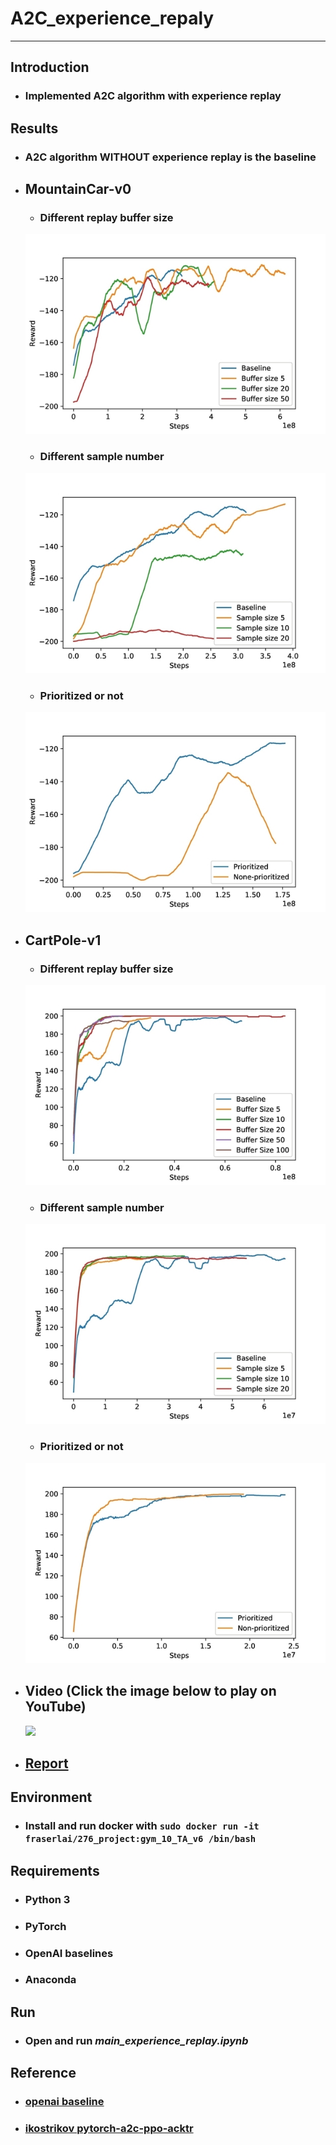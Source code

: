 # **A2C_experience_repaly**
- - -
## **Introduction**
* ### Implemented A2C algorithm with experience replay

## **Results**
* ### A2C algorithm WITHOUT experience replay is the baseline
* ## MountainCar-v0  
     * ### Different replay buffer size
     ![Alt text](imgs/Mountaincar_buff.jpg)  
     * ### Different sample number  
     ![Alt text](imgs/Mountaincar_sample_size.jpg)  
     * ### Prioritized or not  
     ![Alt text](imgs/Mountaincar_prioritized.jpg)  
* ## CartPole-v1  
     * ### Different replay buffer size  
     ![Alt text](imgs/carpole_buffer.jpg)  
     * ### Different sample number  
     ![Alt text](imgs/carpole_sample.jpg)  
     * ### Prioritized or not  
     ![Alt text](imgs/carpole_prioritize.jpg)  
* ## Video (Click the image below to play on YouTube)  
     [![](http://img.youtube.com/vi/mIvstl3QufM/0.jpg)](http://www.youtube.com/watch?v=mIvstl3QufM)
* ## [Report](ece-276-final.pdf)

## **Environment**
* ### Install and run docker with ```sudo docker run -it fraserlai/276_project:gym_10_TA_v6 /bin/bash```

## **Requirements**
* ### Python 3
* ### PyTorch
* ### OpenAI baselines
* ### Anaconda

## **Run** ##
* ### Open and run *main_experience_replay.ipynb*

## **Reference** ##
* ### [openai baseline](https://github.com/openai/baselines/tree/master/baselines/a2c)
* ### [ikostrikov pytorch-a2c-ppo-acktr](https://github.com/ikostrikov/pytorch-a2c-ppo-acktr)
